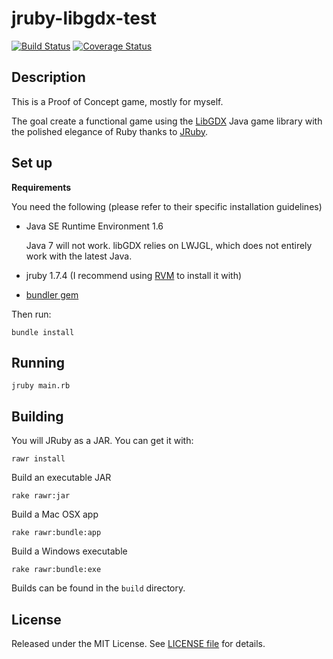 jruby-libgdx-test
=================
[![Build Status](https://travis-ci.org/rafaelgonzalez/jruby-libgdx-test.png?branch=master)](https://travis-ci.org/rafaelgonzalez/jruby-libgdx-test)
[![Coverage Status](https://coveralls.io/repos/rafaelgonzalez/jruby-libgdx-test/badge.png?branch=master)](https://coveralls.io/r/rafaelgonzalez/jruby-libgdx-test)

## Description ##

This is a Proof of Concept game, mostly for myself.

The goal create a functional game using the [LibGDX](http://libgdx.badlogicgames.com/) Java game library with the polished elegance of Ruby thanks to [JRuby](http://jruby.org/).

## Set up ##

**Requirements**

You need the following (please refer to their specific installation guidelines)

- Java SE Runtime Environment 1.6

  Java 7 will not work. libGDX relies on LWJGL, which does not entirely work with the latest Java.

- jruby 1.7.4 (I recommend using [RVM](http://rvm.io/) to install it with)
- [bundler gem](https://github.com/bundler/bundler)

Then run:

    bundle install

## Running ##

    jruby main.rb

## Building ##

You will JRuby as a JAR. You can get it with:

    rawr install

Build an executable JAR

    rake rawr:jar

Build a Mac OSX app

    rake rawr:bundle:app

Build a Windows executable

    rake rawr:bundle:exe

Builds can be found in the `build` directory.

## License ##

Released under the MIT License. See [LICENSE file](LICENSE) for details.
